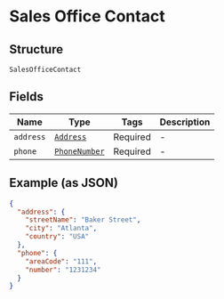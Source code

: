 
# Sales Office Contact

## Structure

`SalesOfficeContact`

## Fields

| Name | Type | Tags | Description |
|  --- | --- | --- | --- |
| `address` | [`Address`](../../doc/models/address.md) | Required | - |
| `phone` | [`PhoneNumber`](../../doc/models/phone-number.md) | Required | - |

## Example (as JSON)

```json
{
  "address": {
    "streetName": "Baker Street",
    "city": "Atlanta",
    "country": "USA"
  },
  "phone": {
    "areaCode": "111",
    "number": "1231234"
  }
}
```

